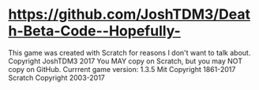 # https://github.com/JoshTDM3/Death-Beta-Code--Hopefully-
This game was created with Scratch for reasons I don't want to talk about.
Copyright JoshTDM3 2017
You MAY copy on Scratch, but you may NOT copy on GitHub.
Currrent game version: 1.3.5
Mit Copyright 1861-2017
Scratch Copyright 2003-2017
